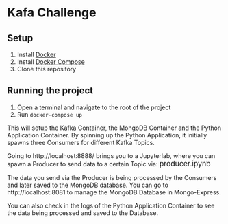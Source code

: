 # Kafa Challenge 

## Setup

1. Install [Docker](https://www.docker.com/get-started)
2. Install [Docker Compose](https://docs.docker.com/compose/install/)
3. Clone this repository

## Running the project

1. Open a terminal and navigate to the root of the project
2. Run `docker-compose up`

This will setup the Kafka Container, the MongoDB Container and the Python Application Container.
By spinning up the Python Application, it initially spawns three Consumers for different Kafka Topics. 

Going to http://localhost:8888/ brings you to a Jupyterlab, where you can spawn a Producer to send data to a certain Topic via: <big>producer.ipynb</big> 

The data you send via the Producer is being processed by the Consumers and later saved to the MongoDB database.
You can go to http://localhost:8081 to manage the MongoDB Database in Mongo-Express.

You can also check in the logs of the Python Application Container to see the data being processed and saved to the Database.